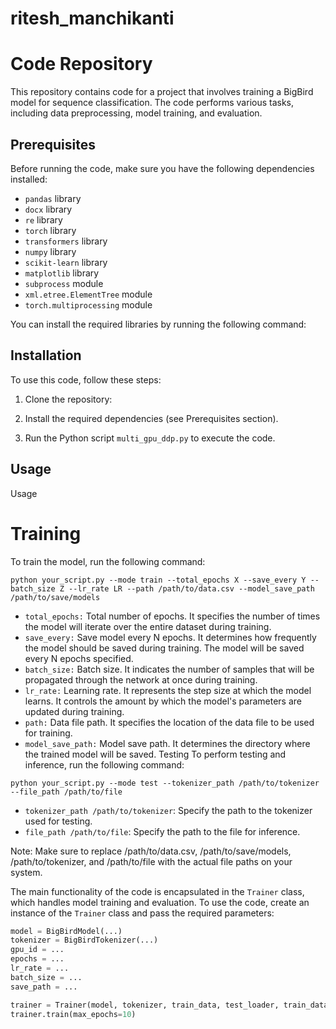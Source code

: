 # ritesh_manchikanti
# Code Repository

This repository contains code for a project that involves training a BigBird model for sequence classification. The code performs various tasks, including data preprocessing, model training, and evaluation.

## Prerequisites

Before running the code, make sure you have the following dependencies installed:

- `pandas` library
- `docx` library
- `re` library
- `torch` library
- `transformers` library
- `numpy` library
- `scikit-learn` library
- `matplotlib` library
- `subprocess` module
- `xml.etree.ElementTree` module
- `torch.multiprocessing` module

You can install the required libraries by running the following command:


## Installation

To use this code, follow these steps:

1. Clone the repository:



2. Install the required dependencies (see Prerequisites section).

3. Run the Python script `multi_gpu_ddp.py` to execute the code.

## Usage

Usage

# Training

To train the model, run the following command:

``` python your_script.py --mode train --total_epochs X --save_every Y --batch_size Z --lr_rate LR --path /path/to/data.csv --model_save_path /path/to/save/models ```


- `total_epochs:` Total number of epochs. It specifies the number of times the model will iterate over the entire dataset during training.
- `save_every:` Save model every N epochs. It determines how frequently the model should be saved during training. The model will be saved every N epochs specified.
- `batch_size:` Batch size. It indicates the number of samples that will be propagated through the network at once during training.
- `lr_rate:` Learning rate. It represents the step size at which the model learns. It controls the amount by which the model's parameters are updated during training.
- `path:` Data file path. It specifies the location of the data file to be used for training.
- `model_save_path:` Model save path. It determines the directory where the trained model will be saved.
Testing
To perform testing and inference, run the following command:

``` python your_script.py --mode test --tokenizer_path /path/to/tokenizer --file_path /path/to/file ```
- `tokenizer_path /path/to/tokenizer`: Specify the path to the tokenizer used for testing.
- `file_path /path/to/file`: Specify the path to the file for inference.

Note: Make sure to replace /path/to/data.csv, /path/to/save/models, /path/to/tokenizer, and /path/to/file with the actual file paths on your system.



The main functionality of the code is encapsulated in the `Trainer` class, which handles model training and evaluation. To use the code, create an instance of the `Trainer` class and pass the required parameters:

```python
model = BigBirdModel(...)
tokenizer = BigBirdTokenizer(...)
gpu_id = ...
epochs = ...
lr_rate = ...
batch_size = ...
save_path = ...

trainer = Trainer(model, tokenizer, train_data, test_loader, train_dataset, test_dataset, optimizer, scheduler, gpu_id, save_every, epochs, lr_rate, batch_size, save_path)
trainer.train(max_epochs=10)

